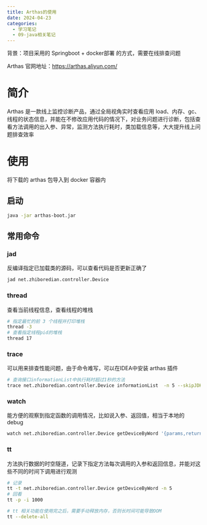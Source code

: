 ```yaml
---
title: Arthas的使用
date: 2024-04-23
categories:
  - 学习笔记
  - 09-java相关笔记
---
```


背景：项目采用的 Springboot + docker部署 的方式，需要在线排查问题

Arthas 官网地址：https://arthas.aliyun.com/

# 简介

Arthas 是一款线上监控诊断产品，通过全局视角实时查看应用 load、内存、gc、线程的状态信息，并能在不修改应用代码的情况下，对业务问题进行诊断，包括查看方法调用的出入参、异常，监测方法执行耗时，类加载信息等，大大提升线上问题排查效率

# 使用

将下载的 arthas 包导入到 docker 容器内

## 启动

```sh
java -jar arthas-boot.jar
```

## 常用命令

### jad 

反编译指定已加载类的源码，可以查看代码是否更新正确了

```sh
jad net.zhiboredian.controller.Device
```

### thread

查看当前线程信息，查看线程的堆栈

```sh
# 指定最忙的前 3 个线程并打印堆栈
thread -3
# 查看指定线程pid的堆栈
thread 17
```

### trace

可以用来排查性能问题，由于命令难写，可以在IDEA中安装 arthas 插件

```sh
# 查询接口informationList中执行耗时超过1秒的方法
trace net.zhiboredian.controller.Device informationList  -n 5 --skipJDKMethod false '#cost>1000'
```

### watch

能方便的观察到指定函数的调用情况，比如说入参、返回值，相当于本地的debug

```sh
watch net.zhiboredian.controller.Device getDeviceByWord '{params,returnObj,throwExp}'  -n 5  -x 3 
```

### tt

方法执行数据的时空隧道，记录下指定方法每次调用的入参和返回信息，并能对这些不同的时间下调用进行观测

```sh
# 记录
tt -t net.zhiboredian.controller.Device getDeviceByWord -n 5 
# 回看
tt -p -i 1000

# tt 相关功能在使用完之后，需要手动释放内存，否则长时间可能导致OOM
tt --delete-all
```



